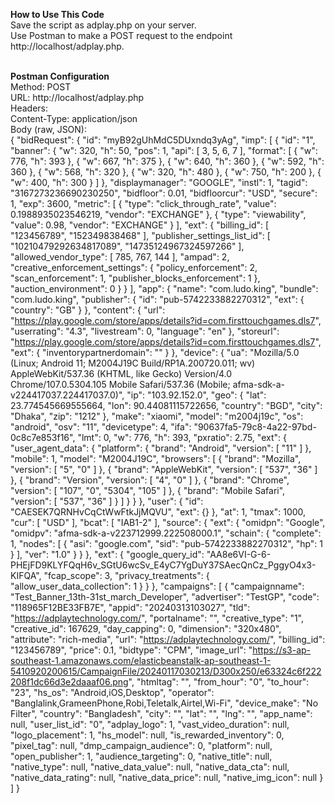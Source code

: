 **How to Use This Code**<br>
Save the script as adplay.php on your server.<br>
Use Postman to make a POST request to the endpoint http://localhost/adplay.php.<br><br>

**Postman Configuration**<br>
Method: POST<br>
URL: http://localhost/adplay.php<br>
Headers:<br>
Content-Type: application/json<br>
Body (raw, JSON):<br>
{
  "bidRequest": {
    "id": "myB92gUhMdC5DUxndq3yAg",
    "imp": [
      {
        "id": "1",
        "banner": {
          "w": 320,
          "h": 50,
          "pos": 1,
          "api": [
            3,
            5,
            6,
            7
          ],
          "format": [
            {
              "w": 776,
              "h": 393
            },
            {
              "w": 667,
              "h": 375
            },
            {
              "w": 640,
              "h": 360
            },
            {
              "w": 592,
              "h": 360
            },
            {
              "w": 568,
              "h": 320
            },
            {
              "w": 320,
              "h": 480
            },
            {
              "w": 750,
              "h": 200
            },
            {
              "w": 400,
              "h": 300
            }
          ]
        },
        "displaymanager": "GOOGLE",
        "instl": 1,
        "tagid": "3167273236690230250",
        "bidfloor": 0.01,
        "bidfloorcur": "USD",
        "secure": 1,
        "exp": 3600,
        "metric": [
          {
            "type": "click_through_rate",
            "value": 0.1988935023546219,
            "vendor": "EXCHANGE"
          },
          {
            "type": "viewability",
            "value": 0.98,
            "vendor": "EXCHANGE"
          }
        ],
        "ext": {
          "billing_id": [
            "123456789",
            "152349838468"
          ],
          "publisher_settings_list_id": [
            "10210479292634817089",
            "14735124967324597266"
          ],
          "allowed_vendor_type": [
            785,
            767,
            144
          ],
          "ampad": 2,
          "creative_enforcement_settings": {
            "policy_enforcement": 2,
            "scan_enforcement": 1,
            "publisher_blocks_enforcement": 1
          },
          "auction_environment": 0
        }
      }
    ],
    "app": {
      "name": "com.ludo.king",
      "bundle": "com.ludo.king",
      "publisher": {
        "id": "pub-5742233882270312",
        "ext": {
          "country": "GB"
        }
      },
      "content": {
        "url": "https://play.google.com/store/apps/details?id=com.firsttouchgames.dls7",
        "userrating": "4.3",
        "livestream": 0,
        "language": "en"
      },
      "storeurl": "https://play.google.com/store/apps/details?id=com.firsttouchgames.dls7",
      "ext": {
        "inventorypartnerdomain": ""
      }
    },
    "device": {
      "ua": "Mozilla/5.0 (Linux; Android 11; M2004J19C Build/RP1A.200720.011; wv) AppleWebKit/537.36 (KHTML, like Gecko) Version/4.0 Chrome/107.0.5304.105 Mobile Safari/537.36 (Mobile; afma-sdk-a-v224417037.224417037.0)",
      "ip": "103.92.152.0",
      "geo": {
        "lat": 23.774545669555664,
        "lon": 90.44081115722656,
        "country": "BGD",
        "city": "Dhaka",
        "zip": "1212"
      },
      "make": "xiaomi",
      "model": "m2004j19c",
      "os": "android",
      "osv": "11",
      "devicetype": 4,
      "ifa": "90637fa5-79c8-4a22-97bd-0c8c7e853f16",
      "lmt": 0,
      "w": 776,
      "h": 393,
      "pxratio": 2.75,
      "ext": {
        "user_agent_data": {
          "platform": {
            "brand": "Android",
            "version": [
              "11"
            ]
          },
          "mobile": 1,
          "model": "M2004J19C",
          "browsers": [
            {
              "brand": "Mozilla",
              "version": [
                "5",
                "0"
              ]
            },
            {
              "brand": "AppleWebKit",
              "version": [
                "537",
                "36"
              ]
            },
            {
              "brand": "Version",
              "version": [
                "4",
                "0"
              ]
            },
            {
              "brand": "Chrome",
              "version": [
                "107",
                "0",
                "5304",
                "105"
              ]
            },
            {
              "brand": "Mobile Safari",
              "version": [
                "537",
                "36"
              ]
            }
          ]
        }
      }
    },
    "user": {
      "id": "CAESEK7QRNHvCqCtWwFtkJjMQVU",
      "ext": {}
    },
    "at": 1,
    "tmax": 1000,
    "cur": [
      "USD"
    ],
    "bcat": [
      "IAB1-2"
    ],
    "source": {
      "ext": {
        "omidpn": "Google",
        "omidpv": "afma-sdk-a-v223712999.222508000.1",
        "schain": {
          "complete": 1,
          "nodes": [
            {
              "asi": "google.com",
              "sid": "pub-5742233882270312",
              "hp": 1
            }
          ],
          "ver": "1.0"
        }
      }
    },
    "ext": {
      "google_query_id": "AA8e6VI-G-6-PHEjFD9KLYFQqH6v_SGtU6wcSv_E4yC7YgDuY37SAecQnCz_PggyO4x3-KIFQA",
      "fcap_scope": 3,
      "privacy_treatments": {
        "allow_user_data_collection": 1
      }
    }
  },
  "campaigns": [
    {
      "campaignname": "Test_Banner_13th-31st_march_Developer",
      "advertiser": "TestGP",
      "code": "118965F12BE33FB7E",
      "appid": "20240313103027",
      "tld": "https://adplaytechnology.com/",
      "portalname": "",
      "creative_type": "1",
      "creative_id": 167629,
      "day_capping": 0,
      "dimension": "320x480",
      "attribute": "rich-media",
      "url": "https://adplaytechnology.com/",
      "billing_id": "123456789",
      "price": 0.1,
      "bidtype": "CPM",
      "image_url": "https://s3-ap-southeast-1.amazonaws.com/elasticbeanstalk-ap-southeast-1-5410920200615/CampaignFile/20240117030213/D300x250/e63324c6f222208f1dc66d3e2daaaf06.png",
      "htmltag": "",
      "from_hour": "0",
      "to_hour": "23",
      "hs_os": "Android,iOS,Desktop",
      "operator": "Banglalink,GrameenPhone,Robi,Teletalk,Airtel,Wi-Fi",
      "device_make": "No Filter",
      "country": "Bangladesh",
      "city": "",
      "lat": "",
      "lng": "",
      "app_name": null,
      "user_list_id": "0",
      "adplay_logo": 1,
      "vast_video_duration": null,
      "logo_placement": 1,
      "hs_model": null,
      "is_rewarded_inventory": 0,
      "pixel_tag": null,
      "dmp_campaign_audience": 0,
      "platform": null,
      "open_publisher": 1,
      "audience_targeting": 0,
      "native_title": null,
      "native_type": null,
      "native_data_value": null,
      "native_data_cta": null,
      "native_data_rating": null,
      "native_data_price": null,
      "native_img_icon": null
    }
  ]
}
